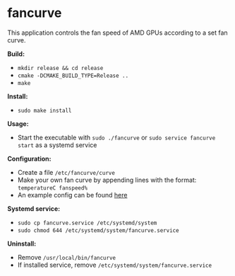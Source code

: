 # fancurve

This application controls the fan speed of AMD GPUs according to a set fan curve.

**Build:**
* `mkdir release && cd release`
* `cmake -DCMAKE_BUILD_TYPE=Release ..`
* `make`

**Install:**
* `sudo make install`

**Usage:**  
* Start the executable with `sudo ./fancurve` or `sudo service fancurve start` as a systemd service

**Configuration:**
* Create a file `/etc/fancurve/curve`
* Make your own fan curve by appending lines with the format: `temperatureC fanspeed%`
* An example config can be found [here](https://github.com/Mantas-2155X/fancurve/blob/master/curve)

**Systemd service:**
* `sudo cp fancurve.service /etc/systemd/system`
* `sudo chmod 644 /etc/systemd/system/fancurve.service`

**Uninstall:**
* Remove `/usr/local/bin/fancurve`
* If installed service, remove `/etc/systemd/system/fancurve.service`
